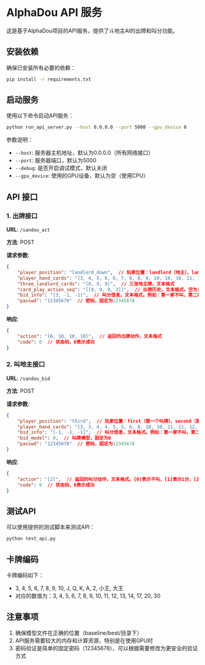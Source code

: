 # AlphaDou API 服务

这是基于AlphaDou项目的API服务，提供了斗地主AI的出牌和叫分功能。

## 安装依赖

确保已安装所有必要的依赖：

```bash
pip install -r requirements.txt
```

## 启动服务

使用以下命令启动API服务：

```bash
python run_api_server.py --host 0.0.0.0 --port 5000 --gpu_device 0
```

参数说明：
- `--host`: 服务器主机地址，默认为0.0.0.0（所有网络接口）
- `--port`: 服务器端口，默认为5000
- `--debug`: 是否开启调试模式，默认关闭
- `--gpu_device`: 使用的GPU设备，默认为空（使用CPU）

## API 接口

### 1. 出牌接口

**URL**: `/sandou_act`

**方法**: POST

**请求参数**:

```json
{
    "player_position": "landlord_down",  // 玩家位置：landlord（地主）、landlord_down（地主下家）、landlord_up（地主上家）
    "player_hand_cards": "[3, 4, 5, 6, 6, 7, 8, 8, 8, 10, 10, 10, 11, 12, 12, 13, 17]",  // 当前手牌，文本格式
    "three_landlord_cards": "[8, 9, 9]",  // 三张地主牌，文本格式
    "card_play_action_seq": "[[9, 9, 9, 3]]",  // 出牌历史，文本格式。空为[]，一手牌为[[9, 9, 9, 3]]，多手牌为[[9, 9, 9, 3], [10, 10, 10, 5]]
    "bid_info": "[3, -1, -1]",  // 叫分信息，文本格式。例如：第一家不叫，第二家叫2分，第三家不叫为[0, 2, -1]
    "passwd": "12345678"  // 密码，固定为12345678
}
```

**响应**:

```json
{
    "action": "[6, 10, 10, 10]",  // 返回的出牌动作，文本格式
    "code": 0  // 状态码，0表示成功
}
```

### 2. 叫地主接口

**URL**: `/sandou_bid`

**方法**: POST

**请求参数**:

```json
{
    "player_position": "third",  // 玩家位置：first（第一个叫牌）、second（第二个叫牌）、third（第三个叫牌）
    "player_hand_cards": "[3, 3, 4, 4, 5, 5, 6, 8, 10, 10, 11, 11, 12, 12, 13, 13, 17]",  // 当前手牌，文本格式
    "bid_info": "[-1, -1, -1]",  // 叫分信息，文本格式。例如：第一家不叫，第二家叫3分，第三家未叫为[0, 3, -1]
    "bid_model": 0,  // 叫牌模型，固定为0
    "passwd": "12345678"  // 密码，固定为12345678
}
```

**响应**:

```json
{
    "action": "[2]",  // 返回的叫分动作，文本格式。[0]表示不叫，[1]表示1分，[2]表示2分，[3]表示3分
    "code": 0  // 状态码，0表示成功
}
```

## 测试API

可以使用提供的测试脚本来测试API：

```bash
python test_api.py
```

## 卡牌编码

卡牌编码如下：
- 3, 4, 5, 6, 7, 8, 9, 10, J, Q, K, A, 2, 小王, 大王
- 对应的数值为：3, 4, 5, 6, 7, 8, 9, 10, 11, 12, 13, 14, 17, 20, 30

## 注意事项

1. 确保模型文件在正确的位置（baseline/best/目录下）
2. API服务需要较大的内存和计算资源，特别是在使用GPU时
3. 密码验证是简单的固定密码（12345678），可以根据需要修改为更安全的验证方式 